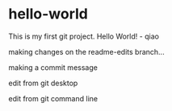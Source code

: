 # hello-world
This is my first git project. Hello World! - qiao

making changes on the readme-edits branch...

making a commit message

edit from git desktop

edit from git command line

